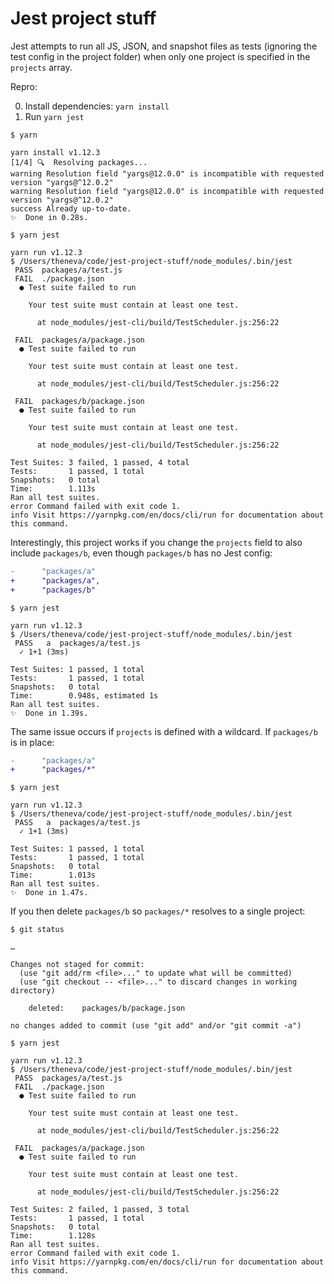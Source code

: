 # Jest project stuff

Jest attempts to run all JS, JSON, and snapshot files as tests (ignoring the test config in the project folder) when only one project is specified in the `projects` array.

Repro:

0. Install dependencies: `yarn install`
1. Run `yarn jest`

```sh-session
$ yarn

yarn install v1.12.3
[1/4] 🔍  Resolving packages...
warning Resolution field "yargs@12.0.0" is incompatible with requested version "yargs@^12.0.2"
warning Resolution field "yargs@12.0.0" is incompatible with requested version "yargs@^12.0.2"
success Already up-to-date.
✨  Done in 0.28s.

$ yarn jest

yarn run v1.12.3
$ /Users/theneva/code/jest-project-stuff/node_modules/.bin/jest
 PASS  packages/a/test.js
 FAIL  ./package.json
  ● Test suite failed to run

    Your test suite must contain at least one test.

      at node_modules/jest-cli/build/TestScheduler.js:256:22

 FAIL  packages/a/package.json
  ● Test suite failed to run

    Your test suite must contain at least one test.

      at node_modules/jest-cli/build/TestScheduler.js:256:22

 FAIL  packages/b/package.json
  ● Test suite failed to run

    Your test suite must contain at least one test.

      at node_modules/jest-cli/build/TestScheduler.js:256:22

Test Suites: 3 failed, 1 passed, 4 total
Tests:       1 passed, 1 total
Snapshots:   0 total
Time:        1.113s
Ran all test suites.
error Command failed with exit code 1.
info Visit https://yarnpkg.com/en/docs/cli/run for documentation about this command.
```

Interestingly, this project works if you change the `projects` field to also include `packages/b`, even though `packages/b` has no Jest config:

```diff
-      "packages/a"
+      "packages/a",
+      "packages/b"
```

```sh-session
$ yarn jest

yarn run v1.12.3
$ /Users/theneva/code/jest-project-stuff/node_modules/.bin/jest
 PASS   a  packages/a/test.js
  ✓ 1+1 (3ms)

Test Suites: 1 passed, 1 total
Tests:       1 passed, 1 total
Snapshots:   0 total
Time:        0.948s, estimated 1s
Ran all test suites.
✨  Done in 1.39s.
```

The same issue occurs if `projects` is defined with a wildcard. If `packages/b` is in place:

```diff
-      "packages/a"
+      "packages/*"
```

```sh-session
$ yarn jest

yarn run v1.12.3
$ /Users/theneva/code/jest-project-stuff/node_modules/.bin/jest
 PASS   a  packages/a/test.js
  ✓ 1+1 (3ms)

Test Suites: 1 passed, 1 total
Tests:       1 passed, 1 total
Snapshots:   0 total
Time:        1.013s
Ran all test suites.
✨  Done in 1.47s.
```

If you then delete `packages/b` so `packages/*` resolves to a single project:

```
$ git status

…

Changes not staged for commit:
  (use "git add/rm <file>..." to update what will be committed)
  (use "git checkout -- <file>..." to discard changes in working directory)

	deleted:    packages/b/package.json

no changes added to commit (use "git add" and/or "git commit -a")

$ yarn jest

yarn run v1.12.3
$ /Users/theneva/code/jest-project-stuff/node_modules/.bin/jest
 PASS  packages/a/test.js
 FAIL  ./package.json
  ● Test suite failed to run

    Your test suite must contain at least one test.

      at node_modules/jest-cli/build/TestScheduler.js:256:22

 FAIL  packages/a/package.json
  ● Test suite failed to run

    Your test suite must contain at least one test.

      at node_modules/jest-cli/build/TestScheduler.js:256:22

Test Suites: 2 failed, 1 passed, 3 total
Tests:       1 passed, 1 total
Snapshots:   0 total
Time:        1.128s
Ran all test suites.
error Command failed with exit code 1.
info Visit https://yarnpkg.com/en/docs/cli/run for documentation about this command.
```
